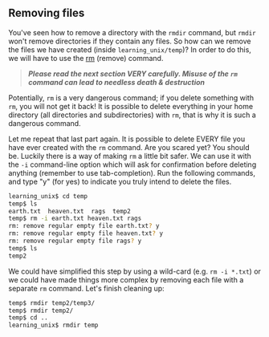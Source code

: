## Removing files

You've seen how to remove a directory with the `rmdir` command, but `rmdir` won't remove directories if they contain any files. So how can we remove the files we have created (inside `learning_unix/temp`)? In order to do this, we will have to use the [rm][] (remove) command.

>***Please read the next section VERY carefully. Misuse of the `rm` command can lead to needless death & destruction***

Potentially, `rm` is a very dangerous command; if you delete something with `rm`, you will not get it back! It is possible to delete everything in your home directory (all directories and subdirectories) with `rm`, that is why it is such a dangerous command.

Let me repeat that last part again. It is possible to delete EVERY file you have ever created with the `rm` command. Are you scared yet? You should be. Luckily there is a way of making `rm` a little bit safer. We can use it with the `-i` command-line option which will ask for confirmation before deleting anything (remember to use tab-completion). Run the following commands,
and type "y" (for yes) to indicate you truly intend to delete the files.

```bash
learning_unix$ cd temp
temp$ ls
earth.txt  heaven.txt  rags  temp2
temp$ rm -i earth.txt heaven.txt rags
rm: remove regular empty file earth.txt? y
rm: remove regular empty file heaven.txt? y
rm: remove regular empty file rags? y
temp$ ls
temp2
```

We could have simplified this step by using a wild-card (e.g. `rm -i *.txt`) or we could have made things more complex by removing each file with a separate `rm` command. Let's finish cleaning up:

```bash
temp$ rmdir temp2/temp3/
temp$ rmdir temp2/
temp$ cd ..
learning_unix$ rmdir temp
```

[rm]: http://en.wikipedia.org/wiki/Rm_(Unix)
    